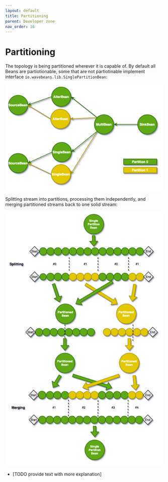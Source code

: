 ```yaml
---
layout: default
title: Partitioning
parent: Developer zone
nav_order: 16
---
```

Partitioning
=======

<!-- START doctoc generated TOC please keep comment here to allow auto update -->
<!-- DON'T EDIT THIS SECTION, INSTEAD RE-RUN doctoc TO UPDATE -->
<!-- END doctoc generated TOC please keep comment here to allow auto update -->

The topology is being partitioned wherever it is capable of. By default all Beans are partiotionable, some that are not partiotinable implement interface `io.wavebeans.lib.SinglePartitionBean`:

![Partitioning Topology][partitioning-topology]

Splitting stream into partitions, processing them independently, and merging partitioned streams back to one solid stream:

![Partitioning the stream][partitioning-stream]

* [TODO provide text with more explanation]

[partitioning-topology]: assets/partitioning-topology.png "Partitioning Topology"
[partitioning-stream]: assets/partitioning-stream.png "Partitioning the stream"